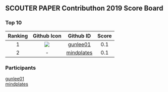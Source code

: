 ## SCOUTER PAPER Contributhon 2019 Score Board

### Top 10 
|Ranking|Github Icon|Github ID|Score|
|:----:|:----:|:----:|:----:|
|1|![](https://avatars1.githubusercontent.com/u/6788732?s=60&v=4)|[gunlee01](https://github.com/gunlee01)|0.1|
|2|-|[mindplates](https://github.com/mindplates)|0.1|

### Participants
[gunlee01](https://github.com/gunlee01)  
[mindplates](https://github.com/mindplates)  


